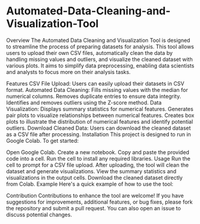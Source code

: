 # Automated-Data-Cleaning-and-Visualization-Tool

Overview
The Automated Data Cleaning and Visualization Tool is designed to streamline the process of preparing datasets for analysis. This tool allows users to upload their own CSV files, automatically clean the data by handling missing values and outliers, and visualize the cleaned dataset with various plots. It aims to simplify data preprocessing, enabling data scientists and analysts to focus more on their analysis tasks.

Features
CSV File Upload: Users can easily upload their datasets in CSV format.
Automated Data Cleaning:
Fills missing values with the median for numerical columns.
Removes duplicate entries to ensure data integrity.
Identifies and removes outliers using the Z-score method.
Data Visualization:
Displays summary statistics for numerical features.
Generates pair plots to visualize relationships between numerical features.
Creates box plots to illustrate the distribution of numerical features and identify potential outliers.
Download Cleaned Data: Users can download the cleaned dataset as a CSV file after processing.
Installation
This project is designed to run in Google Colab. To get started:

Open Google Colab.
Create a new notebook.
Copy and paste the provided code into a cell.
Run the cell to install any required libraries.
Usage
Run the cell to prompt for a CSV file upload.
After uploading, the tool will clean the dataset and generate visualizations.
View the summary statistics and visualizations in the output cells.
Download the cleaned dataset directly from Colab.
Example
Here's a quick example of how to use the tool:

Contribution
Contributions to enhance the tool are welcome! If you have suggestions for improvements, additional features, or bug fixes, please fork the repository and submit a pull request. You can also open an issue to discuss potential changes.
